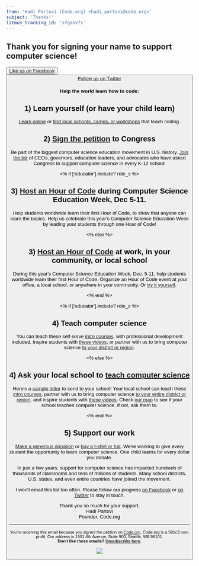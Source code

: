 ```yaml
---
from: 'Hadi Partovi (Code.org) <hadi_partovi@code.org>'
subject: 'Thanks!'
litmus_tracking_id: 'sfgaovfs'
---
```


## Thank you for signing your name to support computer science!

[<button>Like us on Facebook](https://facebook/Code.org)[<button>Follow us on Twitter](https://twitter.com/codeorg)

#### Help the world learn how to code:

## 1) Learn yourself (or have your child learn)

[Learn online](https://code.org/learn) or [find local schools, camps, or workshops](https://code.org/learn/local) that teach coding.

## 2) [Sign the petition](https://www.change.org/p/offer-computer-science-in-our-public-schools-csforall) to Congress

Be part of the biggest computer science education movement in U.S. history. [Join the list](https://www.change.org/p/offer-computer-science-in-our-public-schools-csforall) of CEOs, governors, education leaders, and advocates who have asked Congress to support computer science in every K-12 school!

<% if ['educator'].include? role_s %>

## 3) [Host an Hour of Code](https://hourofcode.com) during Computer Science Education Week, Dec 5-11.

Help students worldwide learn their first Hour of Code, to show that anyone can learn the basics. Help us celebrate this year's Computer Science Education Week by leading your students through one Hour of Code!

<% else %>

## 3) [Host an Hour of Code](https://hourofcode.com) at work, in your community, or local school

During this year's Computer Science Education Week, Dec. 5-11, help students worldwide learn their first Hour of Code. Organize an Hour of Code event at your office, a local school, or anywhere in your community. Or [try it yourself](https://code.org/learn).

<% end %>

<% if ['educator'].include? role_s %>

## 4) Teach computer science

You can teach these self-serve [intro courses](https://studio.code.org), with professional development included, inspire students with [these videos](https://code.org/educate/inspire), or partner with us to bring computer science [to your district or region](https://code.org/educate/partner). 

<% else %>

## 4) Ask your local school to [teach computer science](https://code.org/educate)

Here's a [sample letter](https://code.org/promote/letter) to send to your school! Your local school can teach these [intro courses](https://studio.code.org), partner with us to bring computer science [to your entire district or region](https://code.org/educate/partner), and inspire students with [these videos](https://code.org/educate/inspire). Check [our map](https://code.org/learn/local) to see if your school teaches computer science. If not, ask them to.

<% end %>


## 5) Support our work

[Make a generous donation](https://code.org/donate) or [buy a t-shirt or hat](https://store.code.org). We're working to give every student the opportunity to learn computer science. One child learns for every dollar you donate.

In just a few years, support for computer science has impacted hundreds of thousands of classrooms and tens of millions of students. Many school districts, U.S. states, and even entire countries have joined the movement. 

I won't email this list too often. Please follow our progress [on Facebook](https://facebook.com/Code.org) or [on Twitter](https://twitter.com/codeorg) to stay in touch.

Thank you so much for your support,<br/>
Hadi Partovi <br/>
Founder, Code.org

<hr>

<small>You’re receiving this email because you signed the petition on <a href="https://Code.org/">Code.org</a>. Code.org is a 501c3 non-profit. Our address is 1501 4th Avenue, Suite 900, Seattle, WA 98101.</small> <br />
<small><strong>Don't like these emails? [Unsubscribe here](<%= unsubscribe_link %>).</strong></small>


![](<%= tracking_pixel %>)

